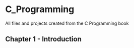 # C_Programming
All files and projects created from the C Programming book

## Chapter 1 - Introduction
